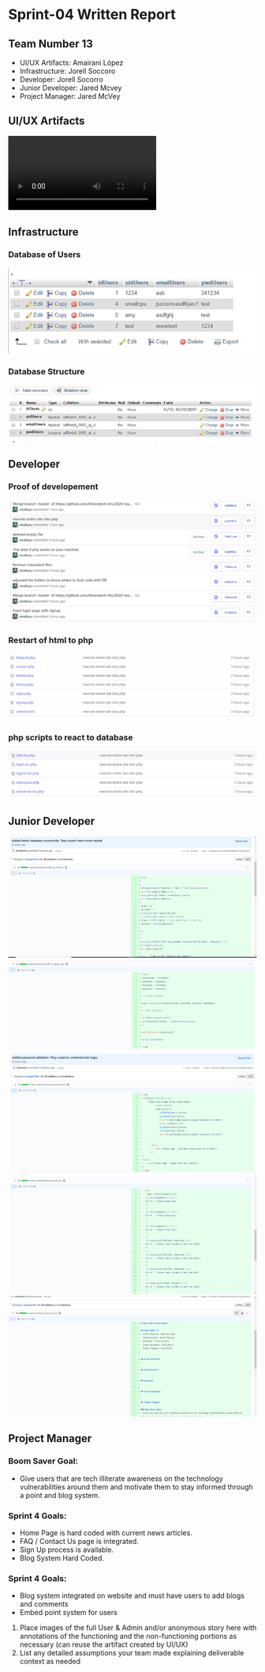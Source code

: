 # Sprint-04 Written Report

## Team Number 13
- UI/UX Artifacts: Amairani López
- Infrastructure: Jorell Soccoro
- Developer: Jorell Socorro
- Junior Developer: Jared Mcvey
- Project Manager: Jared McVey


## UI/UX Artifacts
![Navigate](media/website_sample.mp4 "Navigating Through Site")

## Infrastructure
### Database of Users
![infra](media/infractImg.PNG)
### Database Structure
![infra](media/infractImg2.PNG)

## Developer
### Proof of developement
![dev](media/developerImg1.PNG)
### Restart of html to php
![dev](media/developerImg2.PNG)
### php scripts to react to database
![dev](media/developerImg3.PNG)


## Junior Developer
![Front-end](media/Artifact_1.PNG "First")
![Front_End](media/Artifact_2.PNG "Second")
![Database](media/Artifact_3.PNG "Third")
![Connect](media/Artifact_4.PNG "Fourth")
![Finalize](media/Artifact_5.PNG "Fifth")
## Project Manager

### Boom Saver Goal:
- Give users that are tech illiterate awareness on the technology vulnerabilities around them and motivate them to stay informed through a point and blog system.

### Sprint 4 Goals:
- Home Page is hard coded with current news articles.
- FAQ / Contact Us page is integrated.
- Sign Up process is available.
- Blog System Hard Coded.

### Sprint 4 Goals:
- Blog system integrated on website and must have users to add blogs and comments
- Embed point system for users

1. Place images of the full User & Admin and/or anonymous story here with annotations of the functioning and the non-functioning portions as necessary (can reuse the artifact created by UI/UX)
2. List any detailed assumptions your team made explaining deliverable context as needed
